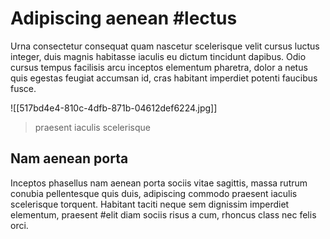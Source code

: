# Adipiscing aenean #lectus
Urna consectetur consequat quam nascetur scelerisque velit cursus luctus integer, duis magnis habitasse iaculis eu dictum tincidunt dapibus. Odio cursus tempus facilisis arcu inceptos elementum pharetra, dolor a netus quis egestas feugiat accumsan id, cras habitant imperdiet potenti faucibus fusce. 

![[517bd4e4-810c-4dfb-871b-04612def6224.jpg]]
>  praesent iaculis scelerisque

## Nam aenean porta
Inceptos phasellus nam aenean porta sociis vitae sagittis, massa rutrum conubia pellentesque quis duis, adipiscing commodo praesent iaculis scelerisque torquent. Habitant taciti neque sem dignissim imperdiet elementum, praesent #elit diam sociis risus a cum, rhoncus class nec felis orci.